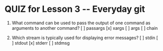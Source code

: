 # QUIZ for Lesson 3 -- Everyday git

1. What command can be used to pass the output of one command as arguments to another command?
[ ] passargs
[x] xargs
[ ] args
[ ] chain

2. Which stream is typically used for displaying error messages?
[ ] stdin
[ ] stdout
[x] stderr
[ ] stdmsg